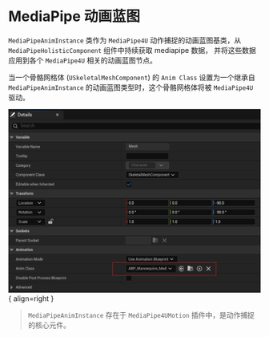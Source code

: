 
# MediaPipe 动画蓝图

`MediaPipeAnimInstance` 类作为 `MediaPipe4U` 动作捕捉的动画蓝图基类，从 `MediaPipeHolisticComponent` 组件中持续获取 mediapipe 数据，
并将这些数据应用到各个 `MediaPipe4U` 相关的动画蓝图节点。

当一个骨骼网格体 (`USkeletalMeshComponent`) 的 `Anim Class` 设置为一个继承自 `MediaPipeAnimInstance` 的动画蓝图类型时，这个骨骼网格体将被 `MediaPipe4U` 驱动。


![SkeletalMeshDetails](./images/anim_instance/anim_instance_details.png){ align=right }

> `MediaPipeAnimInstance` 存在于 `MediaPipe4UMotion` 插件中，是动作捕捉的核心元件。

